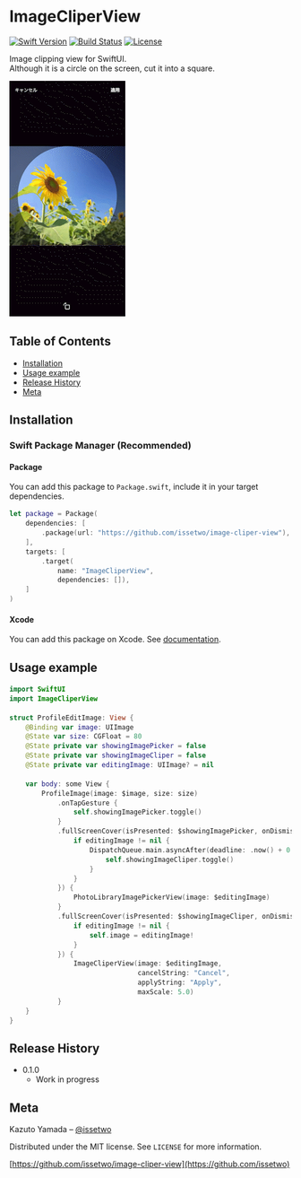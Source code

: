 # ImageCliperView

[![Swift Version][swift-image]][swift-url]
[![Build Status][travis-image]][travis-url]
[![License][license-image]][license-url]

Image clipping view for SwiftUI.  
Although it is a circle on the screen, cut it into a square.

![](Resources/preview.gif)

## Table of Contents

- [Installation](#installation)
- [Usage example](#usage-example)
- [Release History](#release-history)
- [Meta](#meta)

## Installation

### Swift Package Manager (Recommended)

#### Package

You can add this package to `Package.swift`, include it in your target dependencies.

```swift
let package = Package(
    dependencies: [
        .package(url: "https://github.com/issetwo/image-cliper-view"),
    ],
    targets: [
        .target(
            name: "ImageCliperView",
            dependencies: []),
    ]
)
```

#### Xcode

You can add this package on Xcode.
See [documentation](https://developer.apple.com/documentation/swift_packages/adding_package_dependencies_to_your_app).

## Usage example

```swift
import SwiftUI
import ImageCliperView

struct ProfileEditImage: View {
    @Binding var image: UIImage
    @State var size: CGFloat = 80
    @State private var showingImagePicker = false
    @State private var showingImageCliper = false
    @State private var editingImage: UIImage? = nil

    var body: some View {
        ProfileImage(image: $image, size: size)
            .onTapGesture {
                self.showingImagePicker.toggle()
            }
            .fullScreenCover(isPresented: $showingImagePicker, onDismiss: {
                if editingImage != nil {
                    DispatchQueue.main.asyncAfter(deadline: .now() + 0.01) {
                        self.showingImageCliper.toggle()
                    }
                }
            }) {
                PhotoLibraryImagePickerView(image: $editingImage)
            }
            .fullScreenCover(isPresented: $showingImageCliper, onDismiss: {
                if editingImage != nil {
                    self.image = editingImage!
                }
            }) {
                ImageCliperView(image: $editingImage,
                                cancelString: "Cancel",
                                applyString: "Apply",
                                maxScale: 5.0)
            }
    }
}
```

## Release History

* 0.1.0
    * Work in progress

## Meta

Kazuto Yamada – [@issetwo](https://twitter.com/issetwo)

Distributed under the MIT license. See ``LICENSE`` for more information.

[https://github.com/issetwo/image-cliper-view](https://github.com/issetwo)

[swift-image]:https://img.shields.io/badge/swift-5.0-orange.svg
[swift-url]: https://swift.org/
[license-image]: https://img.shields.io/badge/License-MIT-blue.svg
[license-url]: LICENSE
[travis-image]: https://img.shields.io/travis/dbader/node-datadog-metrics/master.svg
[travis-url]: https://travis-ci.org/dbader/node-datadog-metrics
